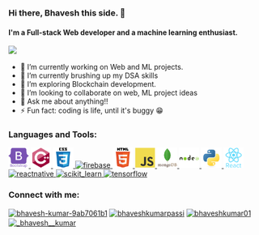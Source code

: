 ### Hi there, Bhavesh this side. 👋

#### I'm a Full-stack Web developer and a machine learning enthusiast.

<img src='https://github-readme-stats.vercel.app/api?username=bhaveshkumarpassi&&show_icons=true&title_color=ffffff&icon_color=bb2acf&text_color=daf7dc&bg_color=000000'>

- 🔭 I’m currently working on Web and ML projects.
- 🌱 I’m currently brushing up my DSA skills
- 🔭 I’m exploring Blockchain development.
- 👯 I’m looking to collaborate on web, ML project ideas
- 💬 Ask me about anything!!
- ⚡ Fun fact: coding is life, until it's buggy 😁

<h3 align="left">Languages and Tools:</h3>
<p align="left"> <a href="https://getbootstrap.com" target="_blank"> <img src="https://raw.githubusercontent.com/devicons/devicon/master/icons/bootstrap/bootstrap-plain-wordmark.svg" alt="bootstrap" width="40" height="40"/> </a> <a href="https://www.w3schools.com/cpp/" target="_blank"> <img src="https://raw.githubusercontent.com/devicons/devicon/master/icons/cplusplus/cplusplus-original.svg" alt="cplusplus" width="40" height="40"/> </a> <a href="https://www.w3schools.com/css/" target="_blank"> <img src="https://raw.githubusercontent.com/devicons/devicon/master/icons/css3/css3-original-wordmark.svg" alt="css3" width="40" height="40"/> </a> <a href="https://firebase.google.com/" target="_blank"> <img src="https://www.vectorlogo.zone/logos/firebase/firebase-icon.svg" alt="firebase" width="40" height="40"/> </a> <a href="https://www.w3.org/html/" target="_blank"> <img src="https://raw.githubusercontent.com/devicons/devicon/master/icons/html5/html5-original-wordmark.svg" alt="html5" width="40" height="40"/> </a> <a href="https://developer.mozilla.org/en-US/docs/Web/JavaScript" target="_blank"> <img src="https://raw.githubusercontent.com/devicons/devicon/master/icons/javascript/javascript-original.svg" alt="javascript" width="40" height="40"/> </a> <a href="https://www.mongodb.com/" target="_blank"> <img src="https://raw.githubusercontent.com/devicons/devicon/master/icons/mongodb/mongodb-original-wordmark.svg" alt="mongodb" width="40" height="40"/> </a> <a href="https://nodejs.org" target="_blank"> <img src="https://raw.githubusercontent.com/devicons/devicon/master/icons/nodejs/nodejs-original-wordmark.svg" alt="nodejs" width="40" height="40"/> </a> <a href="https://www.python.org" target="_blank"> <img src="https://raw.githubusercontent.com/devicons/devicon/master/icons/python/python-original.svg" alt="python" width="40" height="40"/> </a> <a href="https://reactjs.org/" target="_blank"> <img src="https://raw.githubusercontent.com/devicons/devicon/master/icons/react/react-original-wordmark.svg" alt="react" width="40" height="40"/> </a> <a href="https://reactnative.dev/" target="_blank"> <img src="https://reactnative.dev/img/header_logo.svg" alt="reactnative" width="40" height="40"/> </a> <a href="https://scikit-learn.org/" target="_blank"> <img src="https://upload.wikimedia.org/wikipedia/commons/0/05/Scikit_learn_logo_small.svg" alt="scikit_learn" width="40" height="40"/> </a> <a href="https://www.tensorflow.org" target="_blank"> <img src="https://www.vectorlogo.zone/logos/tensorflow/tensorflow-icon.svg" alt="tensorflow" width="40" height="40"/> </a> </p>

<h3 align="left">Connect with me:</h3>
<p align="left">
<a href="https://linkedin.com/in/bhavesh-kumar-9ab7061b1" target="blank"><img align="center" src="https://cdn.jsdelivr.net/npm/simple-icons@3.0.1/icons/linkedin.svg" alt="bhavesh-kumar-9ab7061b1" height="30" width="40" /></a>
<a href="https://github.com/bhaveshkumarpassi" target="blank"><img align="center" src="https://cdn.jsdelivr.net/npm/simple-icons@3.0.1/icons/github.svg" alt="bhaveshkumarpassi" height="30" width="40" /></a>
 <a href="https://kaggle.com/bhaveshkumar01" target="blank"><img align="center" src="https://cdn.jsdelivr.net/npm/simple-icons@3.0.1/icons/kaggle.svg" alt="bhaveshkumar01" height="30" width="40" /></a>
<a href="https://instagram.com/_bhavesh__kumar" target="blank"><img align="center" src="https://cdn.jsdelivr.net/npm/simple-icons@3.0.1/icons/instagram.svg" alt="_bhavesh__kumar" height="30" width="40" /></a>
</p>
